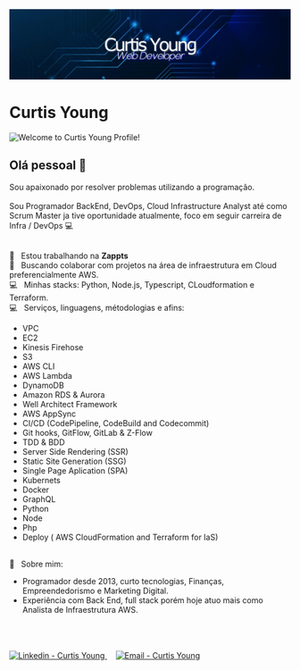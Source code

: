 <img width="auto" src="https://github.com/CurtisYoung/CurtisYoung/blob/master/banner.png">

# Curtis Young
<img src="https://img.shields.io/static/v1?label=Welcome.to&message=Curtis_Young_Profile!&color=7159c1&labelColor=000000" alt="Welcome to Curtis Young Profile!" />

## Olá pessoal 👋
Sou apaixonado por resolver problemas utilizando a programação.<br/> <br/> 
Sou Programador BackEnd, DevOps, Cloud Infrastructure Analyst até como Scrum Master ja tive oportunidade atualmente,  foco em seguir carreira de Infra / DevOps :computer:<br/> <br/> 

 :rocket:  &nbsp; Estou trabalhando na **Zappts**
 <br/> :purple_heart: &nbsp; Buscando colaborar com projetos na área de infraestrutura em Cloud preferencialmente AWS.
 <br/> :computer: &nbsp; Minhas stacks: Python, Node.js, Typescript, CLoudformation e Terraform.
 <br/> :computer: &nbsp; Serviços, linguagens, métodologias e afins:
  <ul>
    <li>VPC</li>
    <li>EC2</li>
    <li>Kinesis Firehose</li>
    <li>S3</li>
    <li>AWS CLI</li>
    <li>AWS Lambda</li>
    <li>DynamoDB</li>
    <li>Amazon RDS & Aurora</li>
    <li>Well Architect Framework</li>
    <li>AWS AppSync</li>
    <li>CI/CD (CodePipeline, CodeBuild and Codecommit)</li>
    <li>Git hooks, GitFlow, GitLab & Z-Flow</li>
    <li>TDD & BDD</li>
    <li>Server Side Rendering (SSR)</li>
    <li>Static Site Generation (SSG)</li>
    <li>Single Page Aplication (SPA) </li>
    <li>Kubernets</li>
    <li>Docker</li>
    <li>GraphQL</li>
    <li>Python</li>
    <li>Node</li>
    <li>Php</li>
    <li>Deploy ( AWS CloudFormation and Terraform for IaS)</li>
    </ul>
 
 <br/> 💬  &nbsp; Sobre mim:
  - Programador desde 2013, curto tecnologias, Finanças, Empreendedorismo e Marketing Digital.
  - Experiência com Back End, full stack porém hoje atuo mais como Analista de Infraestrutura AWS.
 <br/>
  <br/>
   <br/>
 <a href="https://www.linkedin.com/in/ycurtis/" target="_blank" >
  <img alt="Linkedin - Curtis Young" src="https://img.shields.io/badge/Linkedin--%23F8952D?style=social&logo=linkedin">
</a>&nbsp;&nbsp;&nbsp;
<a href="mailto:curtisyg@gmail.com" target="_blank" >
  <img alt="Email - Curtis Young" src="https://img.shields.io/badge/Email--%23F8952D?style=social&logo=gmail">
</a> 

